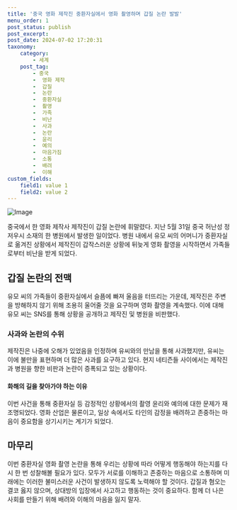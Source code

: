 ```yaml
---
title: '중국 영화 제작진 중환자실에서 영화 촬영하며 갑질 논란 발발'
menu_order: 1
post_status: publish
post_excerpt: 
post_date: 2024-07-02 17:20:31
taxonomy:
    category:
        - 세계
    post_tag:
        - 중국
        -  영화 제작
        -  갑질
        -  논란
        -  중환자실
        -  촬영
        -  가족
        -  비난
        -  사과
        -  논란
        -  윤리
        -  예의
        -  마음가짐
        -  소통
        -  배려
        -  이해
custom_fields:
    field1: value 1
    field2: value 2
---
```


![Image](https://imgnews.pstatic.net/image/009/2024/07/02/0005328043_001_20240702114910678.png?type=w647)

중국에서 한 영화 제작사 제작진이 갑질 논란에 휘말렸다. 지난 5월 31일 중국 허난성 정저우시 소재의 한 병원에서 발생한 일이었다. 병원 내에서 유모 씨의 어머니가 중환자실로 옮겨진 상황에서 제작진이 갑작스러운 상황에 뒤늦게 영화 촬영을 시작하면서 가족들로부터 비난을 받게 되었다.
## 갑질 논란의 전맥
유모 씨의 가족들이 중환자실에서 슬픔에 빠져 울음을 터뜨리는 가운데, 제작진은 주변을 방해하지 않기 위해 조용히 울어줄 것을 요구하며 영화 촬영을 계속했다. 이에 대해 유모 씨는 SNS를 통해 상황을 공개하고 제작진 및 병원을 비판했다. 
### 사과와 논란의 수위
제작진은 나중에 오해가 있었음을 인정하며 유씨와의 만남을 통해 사과했지만, 유씨는 이에 불만을 표현하며 더 많은 사과를 요구하고 있다. 현지 네티즌들 사이에서는 제작진과 병원을 향한 비판과 논란이 증폭되고 있는 상황이다.
#### 화해의 길을 찾아가야 하는 이유
이번 사건을 통해 중환자실 등 감정적인 상황에서의 촬영 윤리와 예의에 대한 문제가 재조명되었다. 영화 산업은 물론이고, 일상 속에서도 타인의 감정을 배려하고 존중하는 마음이 중요함을 상기시키는 계기가 되었다.
## 마무리
이번 중환자실 영화 촬영 논란을 통해 우리는 상황에 따라 어떻게 행동해야 하는지를 다시 한 번 성찰해볼 필요가 있다. 모두가 서로를 이해하고 존중하는 마음으로 소통하며 미래에는 이러한 불미스러운 사건이 발생하지 않도록 노력해야 할 것이다. 갑질과 혐오는 결코 옳지 않으며, 상대방의 입장에서 사고하고 행동하는 것이 중요하다. 함께 더 나은 사회를 만들기 위해 배려와 이해의 마음을 잃지 말자.
